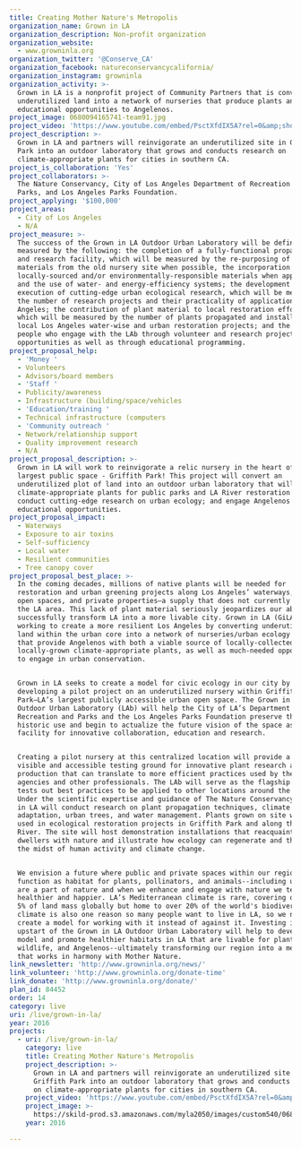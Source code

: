 ```yaml
---
title: Creating Mother Nature's Metropolis
organization_name: Grown in LA
organization_description: Non-profit organization
organization_website:
  - www.growninla.org
organization_twitter: '@Conserve_CA'
organization_facebook: natureconservancycalifornia/
organization_instagram: growninla
organization_activity: >-
  Grown in LA is a nonprofit project of Community Partners that is converting
  underutilized land into a network of nurseries that produce plants and provide
  educational opportunities to Angelenos.
project_image: 0680094165741-team91.jpg
project_video: 'https://www.youtube.com/embed/PsctXfdIX5A?rel=0&amp;showinfo=0'
project_description: >-
  Grown in LA and partners will reinvigorate an underutilized site in Griffith
  Park into an outdoor laboratory that grows and conducts research on
  climate-appropriate plants for cities in southern CA.
project_is_collaboration: 'Yes'
project_collaborators: >-
  The Nature Conservancy, City of Los Angeles Department of Recreation and
  Parks, and Los Angeles Parks Foundation.
project_applying: '$100,000'
project_areas:
  - City of Los Angeles
  - N/A
project_measure: >-
  The success of the Grown in LA Outdoor Urban Laboratory will be defined and
  measured by the following: the completion of a fully-functional propagation
  and research facility, which will be measured by the re-purposing of existing
  materials from the old nursery site when possible, the incorporation of
  locally-sourced and/or environmentally-responsible materials when appropriate,
  and the use of water- and energy-efficiency systems; the development and
  execution of cutting-edge urban ecological research, which will be measured by
  the number of research projects and their practicality of application in Los
  Angeles; the contribution of plant material to local restoration efforts,
  which will be measured by the number of plants propagated and installed in
  local Los Angeles water-wise and urban restoration projects; and the number of
  people who engage with the LAb through volunteer and research project
  opportunities as well as through educational programming.
project_proposal_help:
  - 'Money '
  - Volunteers
  - Advisors/board members
  - 'Staff '
  - Publicity/awareness
  - Infrastructure (building/space/vehicles
  - 'Education/training '
  - Technical infrastructure (computers
  - 'Community outreach '
  - Network/relationship support
  - Quality improvement research
  - N/A
project_proposal_description: >-
  Grown in LA will work to reinvigorate a relic nursery in the heart of LA’s
  largest public space - Griffith Park! This project will convert an
  underutilized plot of land into an outdoor urban laboratory that will grow
  climate-appropriate plants for public parks and LA River restoration projects;
  conduct cutting-edge research on urban ecology; and engage Angelenos through
  educational opportunities.
project_proposal_impact:
  - Waterways
  - Exposure to air toxins
  - Self-sufficiency
  - Local water
  - Resilient communities
  - Tree canopy cover
project_proposal_best_place: >-
  In the coming decades, millions of native plants will be needed for
  restoration and urban greening projects along Los Angeles’ waterways, public
  open spaces, and private properties—a supply that does not currently exist in
  the LA area. This lack of plant material seriously jeopardizes our ability to
  successfully transform LA into a more livable city. Grown in LA (GiLA) is
  working to create a more resilient Los Angeles by converting underutilized
  land within the urban core into a network of nurseries/urban ecology centers
  that provide Angelenos with both a viable source of locally-collected and
  locally-grown climate-appropriate plants, as well as much-needed opportunities
  to engage in urban conservation.


  Grown in LA seeks to create a model for civic ecology in our city by
  developing a pilot project on an underutilized nursery within Griffith
  Park—LA’s largest publicly accessible urban open space. The Grown in LA
  Outdoor Urban Laboratory (LAb) will help the City of LA’s Department of
  Recreation and Parks and the Los Angeles Parks Foundation preserve the site’s
  historic use and begin to actualize the future vision of the space as a
  facility for innovative collaboration, education and research.


  Creating a pilot nursery at this centralized location will provide a highly
  visible and accessible testing ground for innovative plant research and
  production that can translate to more efficient practices used by the public,
  agencies and other professionals. The LAb will serve as the flagship site that
  tests out best practices to be applied to other locations around the region.
  Under the scientific expertise and guidance of The Nature Conservancy, Grown
  in LA will conduct research on plant propagation techniques, climate
  adaptation, urban trees, and water management. Plants grown on site will be
  used in ecological restoration projects in Griffith Park and along the LA
  River. The site will host demonstration installations that reacquaint urban
  dwellers with nature and illustrate how ecology can regenerate and thrive in
  the midst of human activity and climate change. 


  We envision a future where public and private spaces within our region
  function as habitat for plants, pollinators, and animals--including us! People
  are a part of nature and when we enhance and engage with nature we tend to be
  healthier and happier. LA’s Mediterranean climate is rare, covering only about
  5% of land mass globally but home to over 20% of the world's biodiversity. Our
  climate is also one reason so many people want to live in LA, so we need to
  create a model for working with it instead of against it. Investing in the
  upstart of the Grown in LA Outdoor Urban Laboratory will help to develop this
  model and promote healthier habitats in LA that are livable for plants,
  wildlife, and Angelenos--ultimately transforming our region into a metropolis
  that works in harmony with Mother Nature.
link_newsletter: 'http://www.growninla.org/news/'
link_volunteer: 'http://www.growninla.org/donate-time'
link_donate: 'http://www.growninla.org/donate/'
plan_id: 84452
order: 14
category: live
uri: /live/grown-in-la/
year: 2016
projects:
  - uri: /live/grown-in-la/
    category: live
    title: Creating Mother Nature's Metropolis
    project_description: >-
      Grown in LA and partners will reinvigorate an underutilized site in
      Griffith Park into an outdoor laboratory that grows and conducts research
      on climate-appropriate plants for cities in southern CA.
    project_video: 'https://www.youtube.com/embed/PsctXfdIX5A?rel=0&amp;showinfo=0'
    project_image: >-
      https://skild-prod.s3.amazonaws.com/myla2050/images/custom540/0680094165741-team91.jpg
    year: 2016

---
```

